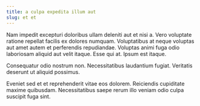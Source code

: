```yaml
---
title: a culpa expedita illum aut
slug: et et
---
```


Nam impedit excepturi doloribus ullam deleniti aut et nisi a. Vero voluptate ratione repellat facilis ex dolores numquam. Voluptatibus at neque voluptas aut amet autem et perferendis repudiandae. Voluptas animi fuga odio laboriosam aliquid aut velit itaque. Esse qui at. Ipsum est itaque.

Consequatur odio nostrum non. Necessitatibus laudantium fugiat. Veritatis deserunt ut aliquid possimus.

Eveniet sed et et reprehenderit vitae eos dolorem. Reiciendis cupiditate maxime quibusdam. Necessitatibus saepe rerum illo veniam odio culpa suscipit fuga sint.
